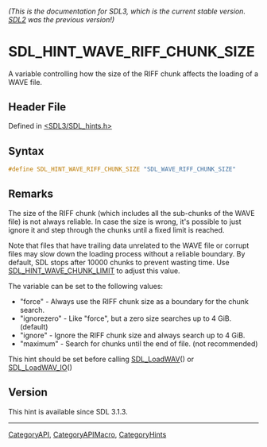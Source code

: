 ###### (This is the documentation for SDL3, which is the current stable version. [SDL2](https://wiki.libsdl.org/SDL2/) was the previous version!)
# SDL_HINT_WAVE_RIFF_CHUNK_SIZE

A variable controlling how the size of the RIFF chunk affects the loading of a WAVE file.

## Header File

Defined in [<SDL3/SDL_hints.h>](https://github.com/libsdl-org/SDL/blob/main/include/SDL3/SDL_hints.h)

## Syntax

```c
#define SDL_HINT_WAVE_RIFF_CHUNK_SIZE "SDL_WAVE_RIFF_CHUNK_SIZE"
```

## Remarks

The size of the RIFF chunk (which includes all the sub-chunks of the WAVE
file) is not always reliable. In case the size is wrong, it's possible to
just ignore it and step through the chunks until a fixed limit is reached.

Note that files that have trailing data unrelated to the WAVE file or
corrupt files may slow down the loading process without a reliable
boundary. By default, SDL stops after 10000 chunks to prevent wasting time.
Use [SDL_HINT_WAVE_CHUNK_LIMIT](SDL_HINT_WAVE_CHUNK_LIMIT) to adjust this
value.

The variable can be set to the following values:

- "force" - Always use the RIFF chunk size as a boundary for the chunk
  search.
- "ignorezero" - Like "force", but a zero size searches up to 4 GiB.
  (default)
- "ignore" - Ignore the RIFF chunk size and always search up to 4 GiB.
- "maximum" - Search for chunks until the end of file. (not recommended)

This hint should be set before calling [SDL_LoadWAV](SDL_LoadWAV)() or
[SDL_LoadWAV_IO](SDL_LoadWAV_IO)()

## Version

This hint is available since SDL 3.1.3.

----
[CategoryAPI](CategoryAPI), [CategoryAPIMacro](CategoryAPIMacro), [CategoryHints](CategoryHints)

